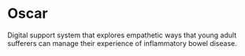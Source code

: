 # Oscar
Digital support system that explores empathetic ways that young adult sufferers can manage their experience of inflammatory bowel disease. 
